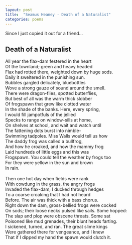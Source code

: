 ```yaml
---
layout: post
title:  "Seamus Heaney - Death of a Naturalist"
categories: poems
---
```


Since I just copied it out for a friend...

## Death of a Naturalist

All year the flax-dam festered in the heart<br>
Of the townland; green and heavy headed<br>
Flax had rotted there, weighted down by huge sods.<br>
Daily it sweltered in the punishing sun.<br>
Bubbles gargled delicately, bluebottles<br>
Wove a strong gauze of sound around the smell.<br>
There were dragon-flies, spotted butterflies,<br>
But best of all was the warm thick slobber<br>
Of frogspawn that grew like clotted water<br>
In the shade of the banks. Here, every spring,<br>
I would fill jampotfuls of the jellied<br>
Specks to range on window-sills at home,<br>
On shelves at school, and wait and watch until<br>
The fattening dots burst into nimble-<br>
Swimming tadpoles. Miss Walls would tell us how<br>
The daddy frog was called a bullfrog,<br>
And how he croaked, and how the mammy frog<br>
Laid hundreds of little eggs and this was<br>
Frogspawn. You could tell the weather by frogs too<br>
For they were yellow in the sun and brown<br>
In rain.<br>
<br>
             Then one hot day when fields were rank<br>
With cowdung in the grass, the angry frogs<br>
Invaded the flax-dam; I ducked through hedges<br>
To a coarse croaking that I had not heard<br>
Before. The air was thick with a bass chorus. <br>
Right down the dam, gross-bellied frogs were cocked<br>
On sods; their loose necks pulsed like sails. Some hopped:<br>
The slap and plop were obscene threats. Some sat<br>
Poisoned like mud grenades, their blunt heads farting.<br>
I sickened, turned, and ran. The great slime kings<br>
Were gathered there for vengeance, and I knew<br>
That if I dipped my hand the spawn would clutch it.<br>
